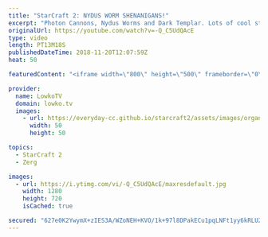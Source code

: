 ```yaml
---
title: "StarCraft 2: NYDUS WORM SHENANIGANS!"
excerpt: "Photon Cannons, Nydus Worms and Dark Templar. Lots of cool stuff! Subscribe for more videos: http://lowko.tv/youtube Planetary Fortress Cringe: https://www.youtube.com/watch?v=OsRsnUyNMOE  If you have an awesome replay of StarCraft 2 that you think is worth casting, you can send it to replays@lowko.tv."
originalUrl: https://youtube.com/watch?v=-Q_C5UdQAcE
type: video
length: PT13M18S
publishedDateTime: 2018-11-20T12:07:59Z
heat: 50

featuredContent: "<iframe width=\"800\" height=\"500\" frameborder=\"0\" src=\"https://www.youtube.com/embed/-Q_C5UdQAcE\" allow=\"accelerometer; autoplay; encrypted-media; gyroscope; picture-in-picture\" allowfullscreen></iframe>"

provider:
  name: LowkoTV
  domain: lowko.tv
  images:
    - url: https://everyday-cc.github.io/starcraft2/assets/images/organizations/lowko.tv-50x50.jpg
      width: 50
      height: 50

topics:
  - StarCraft 2
  - Zerg

images:
  - url: https://i.ytimg.com/vi/-Q_C5UdQAcE/maxresdefault.jpg
    width: 1280
    height: 720
    isCached: true

secured: "627e0K2YwymX+zIES3A/WZoNEH+KVO/1k+97l8DPakECu1pqLNFt1yy6kRLU2v4oVt6GKQy09zUuljhnSOPVhQB5EkuiGzgxjwjEeDctxB5rk3YTEGiYs3Ekr04P62qTyVDiPK3G5Ln1OMFq2pUnBK0t+uF/u8KPMRBVLAPsNG48rQGZhzSffNbnEjh9GQHaMgZsrCzWSZNYUCuJ+1Rawao2f28LWD2cpY9AhmLpKRbr+FI/QR+FSAaVjy0EK1ZvkguK9s8Q2jVYHzdzkkSwXiYMsGrTvmNHc4eQrl+CZdXvBeHJO/mWnmk1tSlXGwEgt1Wa3ls/wrhLPZihusTx/D2gWtHbw445/MweC8HPLgXKaB8Gol6MbgnR5p0xxnW3jRVLF9IlYg6U6C8JJQunwnjgDHasY4/Kp3s/Ybiywoo=;WTaKQ0cmoWHPj5w2TyBQLA=="
---
```



